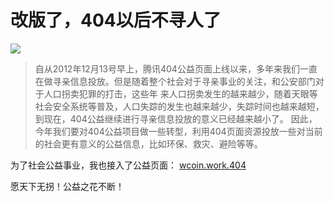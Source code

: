 # 改版了，404以后不寻人了

![](https://cn.mcecy.com/image/20231004/61486054ee71e5447732dce0f3acacb0.png)  

>自从2012年12月13号早上，腾讯404公益页面上线以来，多年来我们一直在做寻亲信息投放。但是随着整个社会对于寻亲事业的关注，和公安部门对于人口拐卖犯罪的打击，这些年
>来人口拐卖发生的越来越少，随着天眼等社会安全系统等普及，人口失踪的发生也越来越少，失踪时间也越来越短，到现在，404公益继续进行寻亲信息投放的意义已经越来越小了。
>因此，今年我们要对404公益项目做一些转型，利用404页面资源投放一些对当前的社会更有意义的公益信息，比如环保、救灾、避险等等。


为了社会公益事业，我也接入了公益页面： [wcoin.work.404](https://wcowin.work/404)

愿天下无拐！公益之花不断！